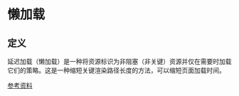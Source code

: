 # 懒加载

## 定义
延迟加载（懒加载）是一种将资源标识为非阻塞（非关键）资源并仅在需要时加载它们的策略。这是一种缩短关键渲染路径长度的方法，可以缩短页面加载时间。

[参考资料](https://developer.mozilla.org/zh-CN/docs/Web/Performance/Lazy_loading)